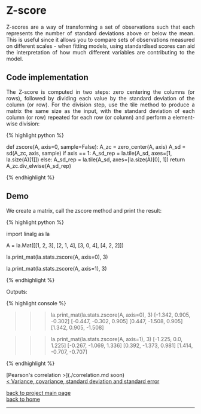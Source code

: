 # Z-score
<div style="text-align: justify">
<p>Z-scores are a way of transforming a set of observations such that each
represents the number of standard deviations above or below the mean. This is
useful since it allows you to compare sets of observations measured on
different scales - when fitting models, using standardised scores can aid the
interpretation of how much different variables are contributing to the
model.</p>
</div>

## Code implementation
<div style="text-align: justify">
<p>The Z-score is computed in two steps: zero centering the columns (or rows),
followed by dividing each value by the standard deviation of the column (or
row). For the division step, use the tile method to produce a matrix the same
size as the input, with the standard deviation of each column (or row) repeated
for each row (or column) and perform a element-wise division:</p>
</div>

{% highlight python %}

def zscore(A, axis=0, sample=False):
    A_zc = zero_center(A, axis)
    A_sd = sd(A_zc, axis, sample)
    if axis == 1:
        A_sd_rep = la.tile(A_sd, axes=[1, la.size(A)[1]])
    else:
        A_sd_rep = la.tile(A_sd, axes=[la.size(A)[0], 1])
    return A_zc.div_elwise(A_sd_rep)

{% endhighlight %}

## Demo

<div style="text-align: justify">
<p>We create a matrix, call the zscore method and print the result:</p>
</div>

{% highlight python %}

import linalg as la

A = la.Mat([[1, 2, 3],
            [2, 1, 4],
            [3, 0, 4],
            [4, 2, 2]])

la.print_mat(la.stats.zscore(A, axis=0), 3)

la.print_mat(la.stats.zscore(A, axis=1), 3)

{% endhighlight %}

Outputs:

{% highlight console %}

>>> la.print_mat(la.stats.zscore(A, axis=0), 3)
[-1.342, 0.905, -0.302]
[-0.447, -0.302, 0.905]
[0.447, -1.508, 0.905]
[1.342, 0.905, -1.508]

>>> la.print_mat(la.stats.zscore(A, axis=1), 3)
[-1.225, 0.0, 1.225]
[-0.267, -1.069, 1.336]
[0.392, -1.373, 0.981]
[1.414, -0.707, -0.707]

{% endhighlight %}

[Pearson's correlation >](./correlation.md soon)\
[< Variance, covariance, standard deviation and standard error](./var_covar_stddev_stderr.md)

[back to project main page](./stats_from_scratch.md)\
[back to home](../index.md)

---
<script src="https://utteranc.es/client.js"
        repo="Matt-A-Bennett/Matt-A-Bennett.github.io"
        issue-term="https://matt-a-bennett.github.io/stats_from_scratch/Z-score.html"
        theme="github-light"
        crossorigin="anonymous"
        async>
</script>

